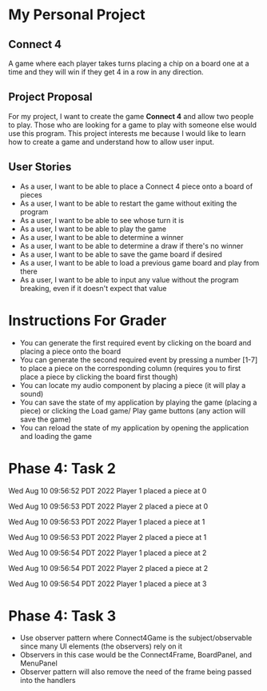 # My Personal Project

## Connect 4

A game where each player takes turns placing a chip on a board one at a time and they will win if they get 4 in a row in any direction.

## Project Proposal

For my project, I want to create the game **Connect 4** and allow two people to play.
Those who are looking for a game to play with someone else would use this program.
This project interests me because I would like to learn how to create a game and understand how to allow user input.

## User Stories
- As a user, I want to be able to place a Connect 4 piece onto a board of pieces
- As a user, I want to be able to restart the game without exiting the program
- As a user, I want to be able to see whose turn it is
- As a user, I want to be able to play the game
- As a user, I want to be able to determine a winner
- As a user, I want to be able to determine a draw if there's no winner
- As a user, I want to be able to save the game board if desired
- As a user, I want to be able to load a previous game board and play from there
- As a user, I want to be able to input any value without the program breaking, even if it doesn't expect that value

# Instructions For Grader
- You can generate the first required event by clicking on the board and placing a piece onto the board
- You can generate the second required event by pressing a number \[1-7\] to place a piece on the corresponding column (requires you to first place a piece by clicking the board first though)
- You can locate my audio component by placing a piece (it will play a sound)
- You can save the state of my application by playing the game (placing a piece) or clicking the Load game/ Play game buttons (any action will save the game)
- You can reload the state of my application by opening the application and loading the game


# Phase 4: Task 2

Wed Aug 10 09:56:52 PDT 2022
Player 1 placed a piece at 0

Wed Aug 10 09:56:53 PDT 2022
Player 2 placed a piece at 0

Wed Aug 10 09:56:53 PDT 2022
Player 1 placed a piece at 1

Wed Aug 10 09:56:53 PDT 2022
Player 2 placed a piece at 1

Wed Aug 10 09:56:54 PDT 2022
Player 1 placed a piece at 2

Wed Aug 10 09:56:54 PDT 2022
Player 2 placed a piece at 2

Wed Aug 10 09:56:54 PDT 2022
Player 1 placed a piece at 3


# Phase 4: Task 3

- Use observer pattern where Connect4Game is the subject/observable since many UI elements (the observers) rely on it
- Observers in this case would be the Connect4Frame, BoardPanel, and MenuPanel
- Observer pattern will also remove the need of the frame being passed into the handlers
